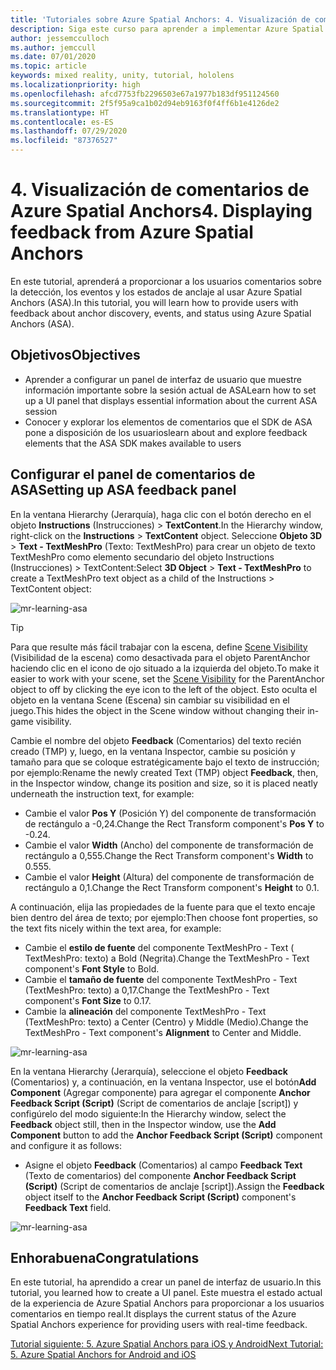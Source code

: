 ```yaml
---
title: 'Tutoriales sobre Azure Spatial Anchors: 4. Visualización de comentarios de Azure Spatial Anchors'
description: Siga este curso para aprender a implementar Azure Spatial Anchors dentro de una aplicación de realidad mixta.
author: jessemcculloch
ms.author: jemccull
ms.date: 07/01/2020
ms.topic: article
keywords: mixed reality, unity, tutorial, hololens
ms.localizationpriority: high
ms.openlocfilehash: afcd7753fb2296503e67a1977b183df951124560
ms.sourcegitcommit: 2f5f95a9ca1b02d94eb9163f0f4ff6b1e4126de2
ms.translationtype: HT
ms.contentlocale: es-ES
ms.lasthandoff: 07/29/2020
ms.locfileid: "87376527"
---
```

# <a name="4-displaying-feedback-from-azure-spatial-anchors"></a><span data-ttu-id="e35e8-105">4. Visualización de comentarios de Azure Spatial Anchors</span><span class="sxs-lookup"><span data-stu-id="e35e8-105">4. Displaying feedback from Azure Spatial Anchors</span></span>

<span data-ttu-id="e35e8-106">En este tutorial, aprenderá a proporcionar a los usuarios comentarios sobre la detección, los eventos y los estados de anclaje al usar Azure Spatial Anchors (ASA).</span><span class="sxs-lookup"><span data-stu-id="e35e8-106">In this tutorial, you will learn how to provide users with feedback about anchor discovery, events, and status using Azure Spatial Anchors (ASA).</span></span>

## <a name="objectives"></a><span data-ttu-id="e35e8-107">Objetivos</span><span class="sxs-lookup"><span data-stu-id="e35e8-107">Objectives</span></span>

* <span data-ttu-id="e35e8-108">Aprender a configurar un panel de interfaz de usuario que muestre información importante sobre la sesión actual de ASA</span><span class="sxs-lookup"><span data-stu-id="e35e8-108">Learn how to set up a UI panel that displays essential information about the current ASA session</span></span>
* <span data-ttu-id="e35e8-109">Conocer y explorar los elementos de comentarios que el SDK de ASA pone a disposición de los usuarios</span><span class="sxs-lookup"><span data-stu-id="e35e8-109">learn about and explore feedback elements that the ASA SDK makes available to users</span></span>

## <a name="setting-up-asa-feedback-panel"></a><span data-ttu-id="e35e8-110">Configurar el panel de comentarios de ASA</span><span class="sxs-lookup"><span data-stu-id="e35e8-110">Setting up ASA feedback panel</span></span>

<span data-ttu-id="e35e8-111">En la ventana Hierarchy (Jerarquía), haga clic con el botón derecho en el objeto **Instructions** (Instrucciones)  > **TextContent**.</span><span class="sxs-lookup"><span data-stu-id="e35e8-111">In the Hierarchy window, right-click on the **Instructions** > **TextContent** object.</span></span> <span data-ttu-id="e35e8-112">Seleccione **Objeto 3D** > **Text - TextMeshPro** (Texto: TextMeshPro) para crear un objeto de texto TextMeshPro como elemento secundario del objeto Instructions (Instrucciones) > TextContent:</span><span class="sxs-lookup"><span data-stu-id="e35e8-112">Select **3D Object** > **Text - TextMeshPro** to create a TextMeshPro text object as a child of the Instructions > TextContent object:</span></span>

![mr-learning-asa](images/mr-learning-asa/asa-04-section1-step1-1.png)

> [!TIP]
> <span data-ttu-id="e35e8-114">Para que resulte más fácil trabajar con la escena, define <a href="https://docs.unity3d.com/Manual/SceneVisibility.html" target="_blank">Scene Visibility</a> (Visibilidad de la escena) como desactivada para el objeto ParentAnchor haciendo clic en el icono de ojo situado a la izquierda del objeto.</span><span class="sxs-lookup"><span data-stu-id="e35e8-114">To make it easier to work with your scene, set the  <a href="https://docs.unity3d.com/Manual/SceneVisibility.html" target="_blank">Scene Visibility</a> for the ParentAnchor object to off by clicking the eye icon to the left of the object.</span></span> <span data-ttu-id="e35e8-115">Esto oculta el objeto en la ventana Scene (Escena) sin cambiar su visibilidad en el juego.</span><span class="sxs-lookup"><span data-stu-id="e35e8-115">This hides the object in the Scene window without changing their in-game visibility.</span></span>

<span data-ttu-id="e35e8-116">Cambie el nombre del objeto **Feedback** (Comentarios) del texto recién creado (TMP) y, luego, en la ventana Inspector, cambie su posición y tamaño para que se coloque estratégicamente bajo el texto de instrucción; por ejemplo:</span><span class="sxs-lookup"><span data-stu-id="e35e8-116">Rename the newly created Text (TMP) object **Feedback**, then, in the Inspector window, change its position and size, so it is placed neatly underneath the instruction text, for example:</span></span>

* <span data-ttu-id="e35e8-117">Cambie el valor **Pos Y** (Posición Y) del componente de transformación de rectángulo a -0,24.</span><span class="sxs-lookup"><span data-stu-id="e35e8-117">Change the Rect Transform component's **Pos Y** to -0.24.</span></span>
* <span data-ttu-id="e35e8-118">Cambie el valor **Width** (Ancho) del componente de transformación de rectángulo a 0,555.</span><span class="sxs-lookup"><span data-stu-id="e35e8-118">Change the Rect Transform component's **Width** to 0.555.</span></span>
* <span data-ttu-id="e35e8-119">Cambie el valor **Height** (Altura) del componente de transformación de rectángulo a 0,1.</span><span class="sxs-lookup"><span data-stu-id="e35e8-119">Change the Rect Transform component's **Height** to 0.1.</span></span>

<span data-ttu-id="e35e8-120">A continuación, elija las propiedades de la fuente para que el texto encaje bien dentro del área de texto; por ejemplo:</span><span class="sxs-lookup"><span data-stu-id="e35e8-120">Then choose font properties, so the text fits nicely within the text area, for example:</span></span>

* <span data-ttu-id="e35e8-121">Cambie el **estilo de fuente** del componente TextMeshPro - Text ( TextMeshPro: texto) a Bold (Negrita).</span><span class="sxs-lookup"><span data-stu-id="e35e8-121">Change the TextMeshPro - Text component's **Font Style** to Bold.</span></span>
* <span data-ttu-id="e35e8-122">Cambie el **tamaño de fuente** del componente TextMeshPro - Text (TextMeshPro: texto) a 0,17.</span><span class="sxs-lookup"><span data-stu-id="e35e8-122">Change the TextMeshPro - Text component's **Font Size** to 0.17.</span></span>
* <span data-ttu-id="e35e8-123">Cambie la **alineación** del componente TextMeshPro - Text (TextMeshPro: texto) a Center (Centro) y Middle (Medio).</span><span class="sxs-lookup"><span data-stu-id="e35e8-123">Change the TextMeshPro - Text component's **Alignment** to Center and Middle.</span></span>

![mr-learning-asa](images/mr-learning-asa/asa-04-section1-step1-2.png)

<span data-ttu-id="e35e8-125">En la ventana Hierarchy (Jerarquía), seleccione el objeto **Feedback** (Comentarios) y, a continuación, en la ventana Inspector, use el botón**Add Component** (Agregar componente) para agregar el componente **Anchor Feedback Script (Script)** (Script de comentarios de anclaje [script]) y configúrelo del modo siguiente:</span><span class="sxs-lookup"><span data-stu-id="e35e8-125">In the Hierarchy window, select the **Feedback** object still, then in the Inspector window, use the **Add Component** button to add the **Anchor Feedback Script (Script)** component and configure it as follows:</span></span>

* <span data-ttu-id="e35e8-126">Asigne el objeto **Feedback** (Comentarios) al campo **Feedback Text** (Texto de comentarios) del componente **Anchor Feedback Script (Script)** (Script de comentarios de anclaje [script]).</span><span class="sxs-lookup"><span data-stu-id="e35e8-126">Assign the **Feedback** object itself to the **Anchor Feedback Script (Script)** component's **Feedback Text** field.</span></span>

![mr-learning-asa](images/mr-learning-asa/asa-04-section1-step1-3.png)

## <a name="congratulations"></a><span data-ttu-id="e35e8-128">Enhorabuena</span><span class="sxs-lookup"><span data-stu-id="e35e8-128">Congratulations</span></span>

<span data-ttu-id="e35e8-129">En este tutorial, ha aprendido a crear un panel de interfaz de usuario.</span><span class="sxs-lookup"><span data-stu-id="e35e8-129">In this tutorial, you learned how to create a UI panel.</span></span> <span data-ttu-id="e35e8-130">Este muestra el estado actual de la experiencia de  Azure Spatial Anchors para proporcionar a los usuarios comentarios en tiempo real.</span><span class="sxs-lookup"><span data-stu-id="e35e8-130">It displays the current status of the Azure Spatial Anchors experience for providing users with real-time feedback.</span></span>

[<span data-ttu-id="e35e8-131">Tutorial siguiente: 5. Azure Spatial Anchors para iOS y Android</span><span class="sxs-lookup"><span data-stu-id="e35e8-131">Next Tutorial: 5. Azure Spatial Anchors for Android and iOS</span></span>](mr-learning-asa-05.md)
